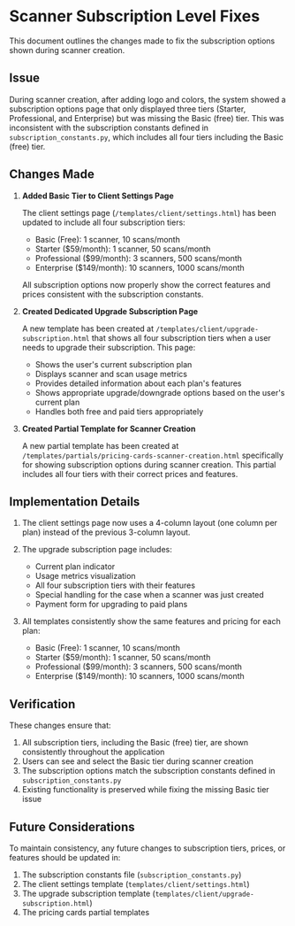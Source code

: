 # Scanner Subscription Level Fixes

This document outlines the changes made to fix the subscription options shown during scanner creation.

## Issue

During scanner creation, after adding logo and colors, the system showed a subscription options page that only displayed three tiers (Starter, Professional, and Enterprise) but was missing the Basic (free) tier. This was inconsistent with the subscription constants defined in `subscription_constants.py`, which includes all four tiers including the Basic (free) tier.

## Changes Made

1. **Added Basic Tier to Client Settings Page**

   The client settings page (`/templates/client/settings.html`) has been updated to include all four subscription tiers:
   - Basic (Free): 1 scanner, 10 scans/month
   - Starter ($59/month): 1 scanner, 50 scans/month
   - Professional ($99/month): 3 scanners, 500 scans/month
   - Enterprise ($149/month): 10 scanners, 1000 scans/month

   All subscription options now properly show the correct features and prices consistent with the subscription constants.

2. **Created Dedicated Upgrade Subscription Page**

   A new template has been created at `/templates/client/upgrade-subscription.html` that shows all four subscription tiers when a user needs to upgrade their subscription. This page:
   - Shows the user's current subscription plan
   - Displays scanner and scan usage metrics
   - Provides detailed information about each plan's features
   - Shows appropriate upgrade/downgrade options based on the user's current plan
   - Handles both free and paid tiers appropriately

3. **Created Partial Template for Scanner Creation**

   A new partial template has been created at `/templates/partials/pricing-cards-scanner-creation.html` specifically for showing subscription options during scanner creation. This partial includes all four tiers with their correct prices and features.

## Implementation Details

1. The client settings page now uses a 4-column layout (one column per plan) instead of the previous 3-column layout.

2. The upgrade subscription page includes:
   - Current plan indicator
   - Usage metrics visualization
   - All four subscription tiers with their features
   - Special handling for the case when a scanner was just created
   - Payment form for upgrading to paid plans

3. All templates consistently show the same features and pricing for each plan:
   - Basic (Free): 1 scanner, 10 scans/month
   - Starter ($59/month): 1 scanner, 50 scans/month
   - Professional ($99/month): 3 scanners, 500 scans/month
   - Enterprise ($149/month): 10 scanners, 1000 scans/month

## Verification

These changes ensure that:
1. All subscription tiers, including the Basic (free) tier, are shown consistently throughout the application
2. Users can see and select the Basic tier during scanner creation
3. The subscription options match the subscription constants defined in `subscription_constants.py`
4. Existing functionality is preserved while fixing the missing Basic tier issue

## Future Considerations

To maintain consistency, any future changes to subscription tiers, prices, or features should be updated in:
1. The subscription constants file (`subscription_constants.py`)
2. The client settings template (`templates/client/settings.html`)
3. The upgrade subscription template (`templates/client/upgrade-subscription.html`)
4. The pricing cards partial templates